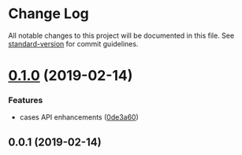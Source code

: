# Change Log

All notable changes to this project will be documented in this file. See [standard-version](https://github.com/conventional-changelog/standard-version) for commit guidelines.

<a name="0.1.0"></a>
# [0.1.0](https://github.com/mseeley/jest-cases/compare/v0.0.1...v0.1.0) (2019-02-14)


### Features

* cases API enhancements ([0de3a60](https://github.com/mseeley/jest-cases/commit/0de3a60))



<a name="0.0.1"></a>
## 0.0.1 (2019-02-14)
